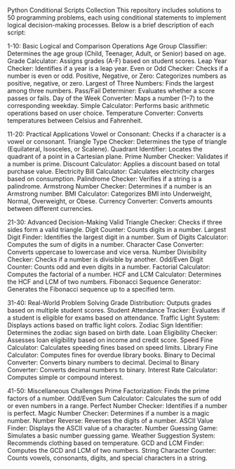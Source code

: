 Python Conditional Scripts Collection
This repository includes solutions to 50 programming problems, each using conditional statements to implement logical decision-making processes. Below is a brief description of each script:

1-10: Basic Logical and Comparison Operations
Age Group Classifier: Determines the age group (Child, Teenager, Adult, or Senior) based on age.
Grade Calculator: Assigns grades (A-F) based on student scores.
Leap Year Checker: Identifies if a year is a leap year.
Even or Odd Checker: Checks if a number is even or odd.
Positive, Negative, or Zero: Categorizes numbers as positive, negative, or zero.
Largest of Three Numbers: Finds the largest among three numbers.
Pass/Fail Determiner: Evaluates whether a score passes or fails.
Day of the Week Converter: Maps a number (1–7) to the corresponding weekday.
Simple Calculator: Performs basic arithmetic operations based on user choice.
Temperature Converter: Converts temperatures between Celsius and Fahrenheit.


11-20: Practical Applications
Vowel or Consonant: Checks if a character is a vowel or consonant.
Triangle Type Checker: Determines the type of triangle (Equilateral, Isosceles, or Scalene).
Quadrant Identifier: Locates the quadrant of a point in a Cartesian plane.
Prime Number Checker: Validates if a number is prime.
Discount Calculator: Applies a discount based on total purchase value.
Electricity Bill Calculator: Calculates electricity charges based on consumption.
Palindrome Checker: Verifies if a string is a palindrome.
Armstrong Number Checker: Determines if a number is an Armstrong number.
BMI Calculator: Categorizes BMI into Underweight, Normal, Overweight, or Obese.
Currency Converter: Converts amounts between different currencies.


21-30: Advanced Decision-Making
Valid Triangle Checker: Checks if three sides form a valid triangle.
Digit Counter: Counts digits in a number.
Largest Digit Finder: Identifies the largest digit in a number.
Sum of Digits Calculator: Computes the sum of digits in a number.
Character Case Converter: Converts uppercase to lowercase and vice versa.
Number Divisibility Checker: Checks if a number is divisible by another.
Odd/Even Digit Counter: Counts odd and even digits in a number.
Factorial Calculator: Computes the factorial of a number.
HCF and LCM Calculator: Determines the HCF and LCM of two numbers.
Fibonacci Sequence Generator: Generates the Fibonacci sequence up to a specified term.



31-40: Real-World Problem Solving
Grade Distribution: Outputs grades based on multiple student scores.
Student Attendance Tracker: Evaluates if a student is eligible for exams based on attendance.
Traffic Light System: Displays actions based on traffic light colors.
Zodiac Sign Identifier: Determines the zodiac sign based on birth date.
Loan Eligibility Checker: Assesses loan eligibility based on income and credit score.
Speed Fine Calculator: Calculates speeding fines based on speed limits.
Library Fine Calculator: Computes fines for overdue library books.
Binary to Decimal Converter: Converts binary numbers to decimal.
Decimal to Binary Converter: Converts decimal numbers to binary.
Interest Rate Calculator: Computes simple or compound interest.


41-50: Miscellaneous Challenges
Prime Factorization: Finds the prime factors of a number.
Odd/Even Sum Calculator: Calculates the sum of odd or even numbers in a range.
Perfect Number Checker: Identifies if a number is perfect.
Magic Number Checker: Determines if a number is a magic number.
Number Reverse: Reverses the digits of a number.
ASCII Value Finder: Displays the ASCII value of a character.
Number Guessing Game: Simulates a basic number guessing game.
Weather Suggestion System: Recommends clothing based on temperature.
GCD and LCM Finder: Computes the GCD and LCM of two numbers.
String Character Counter: Counts vowels, consonants, digits, and special characters in a string.
